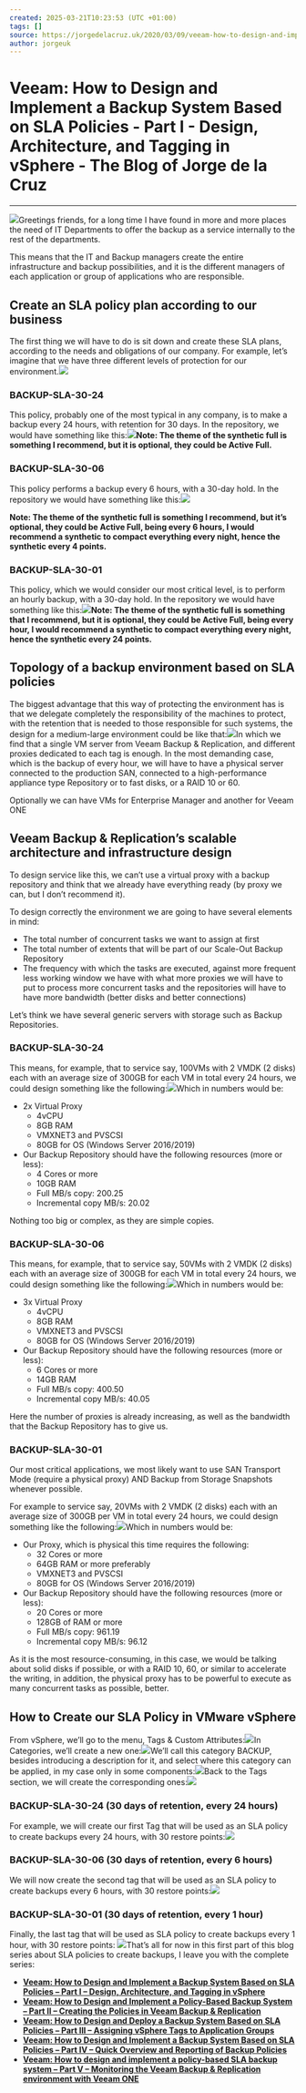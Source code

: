 ```yaml
---
created: 2025-03-21T10:23:53 (UTC +01:00)
tags: []
source: https://jorgedelacruz.uk/2020/03/09/veeam-how-to-design-and-implement-a-backup-system-based-on-sla-policies-part-i-design-architecture-and-tagging-in-vsphere/
author: jorgeuk
---
```


# Veeam: How to Design and Implement a Backup System Based on SLA Policies - Part I - Design, Architecture, and Tagging in vSphere - The Blog of Jorge de la Cruz

---
[![](https://jorgedelacruz.uk/wp-content/uploads/2020/03/veeam-sla-bannerEN1-1024x359.png)](https://jorgedelacruz.uk/wp-content/uploads/2020/03/veeam-sla-bannerEN1.png)Greetings friends, for a long time I have found in more and more places the need of IT Departments to offer the backup as a service internally to the rest of the departments.

This means that the IT and Backup managers create the entire infrastructure and backup possibilities, and it is the different managers of each application or group of applications who are responsible.

## Create an SLA policy plan according to our business

The first thing we will have to do is sit down and create these SLA plans, according to the needs and obligations of our company. For example, let’s imagine that we have three different levels of protection for our environment.[![](https://jorgedelacruz.uk/wp-content/uploads/2020/03/IT-Meeting.jpg)](https://jorgedelacruz.uk/wp-content/uploads/2020/03/IT-Meeting.jpg)

### BACKUP-SLA-30-24

This policy, probably one of the most typical in any company, is to make a backup every 24 hours, with retention for 30 days. In the repository, we would have something like this:[![](https://jorgedelacruz.uk/wp-content/uploads/2020/03/veeam-sla-001-1024x236.png)](https://jorgedelacruz.uk/wp-content/uploads/2020/03/veeam-sla-001.png)**Note: The theme of the synthetic full is something I recommend, but it is optional, they could be Active Full.**

### BACKUP-SLA-30-06

This policy performs a backup every 6 hours, with a 30-day hold. In the repository we would have something like this:[![](https://jorgedelacruz.uk/wp-content/uploads/2020/03/veeam-sla-002.png)](https://jorgedelacruz.uk/wp-content/uploads/2020/03/veeam-sla-002.png)

**Note: The theme of the synthetic full is something I recommend, but it’s optional, they could be Active Full, being every 6 hours, I would recommend a synthetic to compact everything every night, hence the synthetic every 4 points.**

### BACKUP-SLA-30-01

This policy, which we would consider our most critical level, is to perform an hourly backup, with a 30-day hold. In the repository we would have something like this:[![](https://jorgedelacruz.uk/wp-content/uploads/2020/03/veeam-sla-003.png)](https://jorgedelacruz.uk/wp-content/uploads/2020/03/veeam-sla-003.png)**Note: The theme of the synthetic full is something that I recommend, but it is optional, they could be Active Full, being every hour, I would recommend a synthetic to compact everything every night, hence the synthetic every 24 points.**

## Topology of a backup environment based on SLA policies

The biggest advantage that this way of protecting the environment has is that we delegate completely the responsibility of the machines to protect, with the retention that is needed to those responsible for such systems, the design for a medium-large environment could be like that:[![](https://jorgedelacruz.uk/wp-content/uploads/2020/03/JORGE-SLA-694x292-1.png)](https://jorgedelacruz.uk/wp-content/uploads/2020/03/JORGE-SLA-694x292-1.png)In which we find that a single VM server from Veeam Backup & Replication, and different proxies dedicated to each tag is enough. In the most demanding case, which is the backup of every hour, we will have to have a physical server connected to the production SAN, connected to a high-performance appliance type Repository or to fast disks, or a RAID 10 or 60.

Optionally we can have VMs for Enterprise Manager and another for Veeam ONE

## Veeam Backup & Replication’s scalable architecture and infrastructure design

To design service like this, we can’t use a virtual proxy with a backup repository and think that we already have everything ready (by proxy we can, but I don’t recommend it).

To design correctly the environment we are going to have several elements in mind:

-   The total number of concurrent tasks we want to assign at first
-   The total number of extents that will be part of our Scale-Out Backup Repository
-   The frequency with which the tasks are executed, against more frequent less working window we have with what more proxies we will have to put to process more concurrent tasks and the repositories will have to have more bandwidth (better disks and better connections)

Let’s think we have several generic servers with storage such as Backup Repositories.

### BACKUP-SLA-30-24

This means, for example, that to service say, 100VMs with 2 VMDK (2 disks) each with an average size of 300GB for each VM in total every 24 hours, we could design something like the following:[![](https://jorgedelacruz.uk/wp-content/uploads/2020/03/JORGE-SLA-2.png)](https://jorgedelacruz.uk/wp-content/uploads/2020/03/JORGE-SLA-2.png)Which in numbers would be:

-   2x Virtual Proxy
    -   4vCPU
    -   8GB RAM
    -   VMXNET3 and PVSCSI
    -   80GB for OS (Windows Server 2016/2019)
-   Our Backup Repository should have the following resources (more or less):
    -   4 Cores or more
    -   10GB RAM
    -   Full MB/s copy: 200.25
    -   Incremental copy MB/s: 20.02

Nothing too big or complex, as they are simple copies.

### BACKUP-SLA-30-06

This means, for example, that to service say, 50VMs with 2 VMDK (2 disks) each with an average size of 300GB for each VM in total every 24 hours, we could design something like the following:[![](https://jorgedelacruz.uk/wp-content/uploads/2020/03/JORGE-SLA-3.png)](https://jorgedelacruz.uk/wp-content/uploads/2020/03/JORGE-SLA-3.png)Which in numbers would be:

-   3x Virtual Proxy
    -   4vCPU
    -   8GB RAM
    -   VMXNET3 and PVSCSI
    -   80GB for OS (Windows Server 2016/2019)
-   Our Backup Repository should have the following resources (more or less):
    -   6 Cores or more
    -   14GB RAM
    -   Full MB/s copy: 400.50
    -   Incremental copy MB/s: 40.05

Here the number of proxies is already increasing, as well as the bandwidth that the Backup Repository has to give us.

### BACKUP-SLA-30-01

Our most critical applications, we most likely want to use SAN Transport Mode (require a physical proxy) AND Backup from Storage Snapshots whenever possible.

For example to service say, 20VMs with 2 VMDK (2 disks) each with an average size of 300GB per VM in total every 24 hours, we could design something like the following:[![](https://jorgedelacruz.uk/wp-content/uploads/2020/03/JORGE-SLA-4.png)](https://jorgedelacruz.uk/wp-content/uploads/2020/03/JORGE-SLA-4.png)Which in numbers would be:

-   Our Proxy, which is physical this time requires the following:
    -   32 Cores or more
    -   64GB RAM or more preferably
    -   VMXNET3 and PVSCSI
    -   80GB for OS (Windows Server 2016/2019)
-   Our Backup Repository should have the following resources (more or less):
    -   20 Cores or more
    -   128GB of RAM or more
    -   Full MB/s copy: 961.19
    -   Incremental copy MB/s: 96.12

As it is the most resource-consuming, in this case, we would be talking about solid disks if possible, or with a RAID 10, 60, or similar to accelerate the writing, in addition, the physical proxy has to be powerful to execute as many concurrent tasks as possible, better.

## How to Create our SLA Policy in VMware vSphere

From vSphere, we’ll go to the menu, Tags & Custom Attributes:[![](https://jorgedelacruz.uk/wp-content/uploads/2020/03/veeam-sla-004-1024x432.png)](https://jorgedelacruz.uk/wp-content/uploads/2020/03/veeam-sla-004.png)In Categories, we’ll create a new one:[![](https://jorgedelacruz.uk/wp-content/uploads/2020/03/veeam-sla-005-1024x359.png)](https://jorgedelacruz.uk/wp-content/uploads/2020/03/veeam-sla-005.png)We’ll call this category BACKUP, besides introducing a description for it, and select where this category can be applied, in my case only in some components:[![](https://jorgedelacruz.uk/wp-content/uploads/2020/03/veeam-sla-006-1024x475.png)](https://jorgedelacruz.uk/wp-content/uploads/2020/03/veeam-sla-006.png)Back to the Tags section, we will create the corresponding ones:[![](https://jorgedelacruz.uk/wp-content/uploads/2020/03/veeam-sla-007-1024x318.png)](https://jorgedelacruz.uk/wp-content/uploads/2020/03/veeam-sla-007.png)

### BACKUP-SLA-30-24 (30 days of retention, every 24 hours)

For example, we will create our first Tag that will be used as an SLA policy to create backups every 24 hours, with 30 restore points:[![](https://jorgedelacruz.uk/wp-content/uploads/2020/03/veeam-sla-008-1024x446.png)](https://jorgedelacruz.uk/wp-content/uploads/2020/03/veeam-sla-008.png)

### BACKUP-SLA-30-06 (30 days of retention, every 6 hours)

We will now create the second tag that will be used as an SLA policy to create backups every 6 hours, with 30 restore points:[![](https://jorgedelacruz.uk/wp-content/uploads/2020/03/veeam-sla-009-1024x422.png)](https://jorgedelacruz.uk/wp-content/uploads/2020/03/veeam-sla-009.png)

### BACKUP-SLA-30-01 (30 days of retention, every 1 hour)

Finally, the last tag that will be used as SLA policy to create backups every 1 hour, with 30 restore points: [![](https://jorgedelacruz.uk/wp-content/uploads/2020/03/veeam-sla-010-1024x426.png)](https://jorgedelacruz.uk/wp-content/uploads/2020/03/veeam-sla-010.png)That’s all for now in this first part of this blog series about SLA policies to create backups, I leave you with the complete series:

-   **[Veeam: How to Design and Implement a Backup System Based on SLA Policies – Part I – Design, Architecture, and Tagging in vSphere](https://jorgedelacruz.uk/2020/03/09/veeam-how-to-design-and-implement-a-backup-system-based-on-sla-policies-part-i-design-architecture-and-tagging-in-vsphere/)**
-   [**Veeam: How to Design and Implement a Policy-Based Backup System – Part II – Creating the Policies in Veeam Backup & Replication**](https://jorgedelacruz.uk/2020/03/10/veeam-how-to-design-and-implement-a-policy-based-backup-system-part-ii-creating-the-policies-in-veeam-backup-replication/)
-   [**Veeam: How to Design and Deploy a Backup System Based on SLA Policies – Part III – Assigning vSphere Tags to Application Groups**](https://jorgedelacruz.uk/2020/03/11/veeam-how-to-design-and-deploy-a-backup-system-based-on-sla-policies-part-iii-assigning-vsphere-tags-to-application-groups/)
-   [**Veeam: How to Design and Implement a Backup System Based on SLA Policies – Part IV – Quick Overview and Reporting of Backup Policies**](https://jorgedelacruz.uk/2020/03/12/veeam-how-to-design-and-implement-a-backup-system-based-on-sla-policies-part-iv-quick-overview-and-reporting-of-backup-policies/)
-   [**Veeam: How to design and implement a policy-based SLA backup system – Part V – Monitoring the Veeam Backup & Replication environment with Veeam ONE**](https://jorgedelacruz.uk/2020/03/13/veeam-how-to-design-and-implement-a-policy-based-sla-backup-system-part-v-monitoring-the-veeam-backup-replication-environment-with-veeam-one/)
